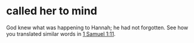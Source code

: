 # called her to mind

God knew what was happening to Hannah; he had not forgotten. See how you translated similar words in [1 Samuel 1:11](./11.md).

